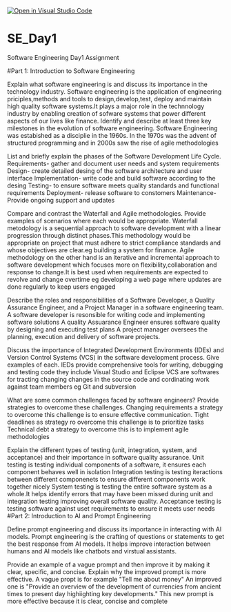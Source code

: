 [![Open in Visual Studio Code](https://classroom.github.com/assets/open-in-vscode-2e0aaae1b6195c2367325f4f02e2d04e9abb55f0b24a779b69b11b9e10269abc.svg)](https://classroom.github.com/online_ide?assignment_repo_id=15568254&assignment_repo_type=AssignmentRepo)
# SE_Day1
Software Engineering Day1 Assignment

#Part 1: Introduction to Software Engineering

Explain what software engineering is and discuss its importance in the technology industry.
Software engineering is the application of engineering priciples,methods and tools to design,develop,test, deploy and maintain high quality software systems.It plays a major role in the technnology industry by enabling creation of sofware systems that power different aspects of our lives like finance.
Identify and describe at least three key milestones in the evolution of software engineering.
Software Engineering was estabished as a disciplie in the 1960s. In the 1970s was the advent of structured programming and in 2000s saw the rise of agile methodologies

List and briefly explain the phases of the Software Development Life Cycle.
Requirements- gather and document user needs and system requirements
Design- create detailed desing of the software architecture and user interface
Implementation- write code and build software according to the desing
Testing- to ensure software meets quality standards and functional requirements
Deployment- release software to constomers
Maintenance- Provide ongoing support and updates

Compare and contrast the Waterfall and Agile methodologies. Provide examples of scenarios where each would be appropriate.
Waterfall metodology is a sequential approach to software development with a linear progression through distinct phases.This methodology would be appropriate on project that must adhere to strict compliance standards and whose objectives are clear.eg building a system for finance.
Agile methodology on the other hand is an iterative and incremental approach to software development which focuses more on flexibility,collaboration and response to change.It is best used when requirements are expected to revolve and change overtime eg developing a web page where updates are done regularly to keep users engaged

Describe the roles and responsibilities of a Software Developer, a Quality Assurance Engineer, and a Project Manager in a software engineering team.
A software developer is resonsible for writing code and implementing software solutions
A quality Assuarance Engineer ensures software quality by designing and executing test plans
A project manager oversees the planning, execution and delivery of software projects.

Discuss the importance of Integrated Development Environments (IDEs) and Version Control Systems (VCS) in the software development process. Give examples of each.
IEDs provide comprehensive tools for writing, debugging and testing code they include Visual Studio and Eclipse
VCS are softwares for tracting changing changes in the source code and cordinating work against team members eg Git and subversion

What are some common challenges faced by software engineers? Provide strategies to overcome these challenges.
Changing requirements a strategy to overcome this challenge is to ensure effective communication.
Tight deadlines as strategy ro overcome this challenge is to prioritize tasks
Technical debt a strategy to overcome this is to implement agile methodologies

Explain the different types of testing (unit, integration, system, and acceptance) and their importance in software quality assurance.
Unit testing is testing individual components of a software, it ensures each component behaves well in isolation
Integration testing is testing iteractions between different componenets to ensure different components work together nicely
System testing is testing the entire software system as a whole.It helps identify errors that may have been missed during unit and integration testing improving overall software quality.
Acceptance testing is testing software against uset requirements to ensure it meets user needs
#Part 2: Introduction to AI and Prompt Engineering


Define prompt engineering and discuss its importance in interacting with AI models.
Prompt engineering is the crafting of questions or statements to get the best response from AI models. It helps improve interaction between humans and AI models like chatbots and virstual assistants.

Provide an example of a vague prompt and then improve it by making it clear, specific, and concise. Explain why the improved prompt is more effective.
A vague propt is for example "Tell me about money"
An improved one is "Provide an overview of the development of currencies from ancient times to present day highiighting key developments."
This new prompt is more effective because it is clear, concise and complete

